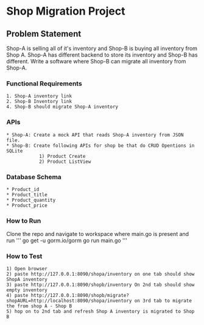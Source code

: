 # Shop Migration Project

## Problem Statement
Shop-A is selling all of it's inventory and Shop-B is buying all inventory from Shop A. Shop-A has different backend to store its inventory and Shop-B has different. Write a software where Shop-B can migrate all inventory from Shop-A.

### Functional Requirements
    1. Shop-A inventory link
    2. Shop-B Inventory link
    4. Shop-B should migrate Shop-A inventory

### APIs
    * Shop-A: Create a mock API that reads Shop-A inventory from JSON file.
    * Shop-B: Create following APIs for shop be that do CRUD Opentions in SQLite
                1) Product Create
                2) Product ListView

### Database Schema
    * Product_id
    * Product_title
    * Product_quantity
    * Product_price

### How to Run
Clone the repo and navigate to workspace where main.go is present and run
'''
go get -u gorm.io/gorm
go run main.go
'''

### How to Test
    1) Open browser
    2) paste http://127.0.0.1:8090/shopa/inventory on one tab should show ShopA inventory
    3) paste http://127.0.0.1:8090/shopb/inventory On 2nd tab should show empty inventory
    4) paste http://127.0.0.1:8090/shopb/migrate?shopAURL=http://localhost:8090/shopa/inventory on 3rd tab to migrate the from shop A - Shop B
    5) hop on to 2nd tab and refresh Shop A inventory is migrated to Shop B

